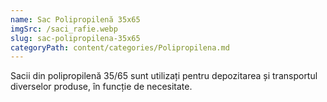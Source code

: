 ```yaml
---
name: Sac Polipropilenă 35x65
imgSrc: /saci_rafie.webp
slug: sac-polipropilena-35x65
categoryPath: content/categories/Polipropilena.md
---
```


Sacii din polipropilenă 35/65 sunt utilizați pentru depozitarea și transportul diverselor produse, în funcție de necesitate.
